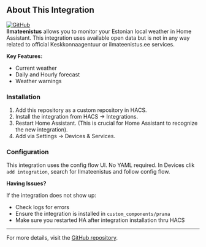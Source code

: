 ## About This Integration
[![GitHub](https://img.shields.io/github/license/catdogmaus/ha-estweather?color=green)](https://github.com/catdogmaus/ha-estweather/blob/main/LICENSE)  
**Ilmateenistus** allows you to monitor your Estonian local weather in Home Assistant.
This integration uses available open data but is not in any way related to official Keskkonnaagentuur or ilmateenistus.ee services.

**Key Features:**

*   Current weather
*   Daily and Hourly forecast
*   Weather warnings

### Installation

1. Add this repository as a custom repository in HACS.
2. Install the integration from HACS → Integrations.
3. Restart Home Assistant. (This is crucial for Home Assistant to recognize the new integration).
4. Add via Settings → Devices & Services. 

### Configuration

This integration uses the config flow UI. No YAML required.
In Devices clik `add integration`, search for Ilmateenistus and follow config flow.

**Having Issues?**

If the integration does not show up:
- Check logs for errors 
- Ensure the integration is installed in `custom_components/prana`
- Make sure you restarted HA after integration installation thru HACS

---

For more details, visit the [GitHub repository](https://github.com/catdogmaus/ha-estweather).
